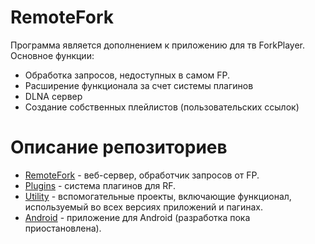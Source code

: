 # RemoteFork
Программа является дополнением к приложению для тв ForkPlayer.
Основное функции:
- Обработка запросов, недоступных в самом FP.
- Расширение функционала за счет системы плагинов
- DLNA сервер
- Создание собственных плейлистов (пользовательских ссылок)
# Описание репозиториев
- [RemoteFork](https://github.com/ShutovPS/RemoteFork) - веб-сервер, обработчик запросов от FP.
- [Plugins](https://github.com/ShutovPS/RemoteFork.Plugins) - система плагинов для RF.
- [Utility](https://github.com/ShutovPS/RemoteFork.Utility) - вспомогательные проекты, включающие функционал, используемый во всех версиях приложений и пагинах.
- [Android](https://github.com/ShutovPS/remote_forkplayer_android) - приложение для Android (разработка пока приостановлена).
